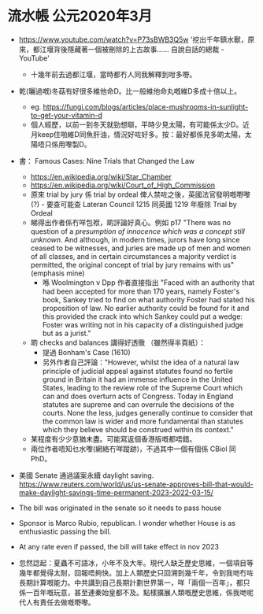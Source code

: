 # 流水帳 公元2020年3月

- https://www.youtube.com/watch?v=P73sBWB3Q5w '挖出千年鎮水獸，原來，都江堰背後隱藏著一個被刪除的上古故事…… 自說自話的總裁 - YouTube'
  - 十幾年前去過都江堰，當時都冇人同我解釋到咁多嘢。

- 乾(曬過嘅)冬菇有好很多維他命D。比一般維他命丸嘅維D多成十倍以上。
  - eg. https://fungi.com/blogs/articles/place-mushrooms-in-sunlight-to-get-your-vitamin-d
  - 個人經歷，以前一到冬天就勁想瞓，平時少見太陽，有可能係太少D。近月keep住啪維D同魚肝油，情況好咗好多。按：最好都係見多啲太陽，太陽唔只係用嚟製D。

- 書： Famous Cases: Nine Trials that Changed the Law
  - https://en.wikipedia.org/wiki/Star_Chamber
  - https://en.wikipedia.org/wiki/Court_of_High_Commission
  - 原來 trial by jury 係 trial by ordeal 俾人禁咗之後，英國法官發明嘅嘢嚟(?) - 要查可能查 Lateran Council 1215 同英國 1219 年廢除 Trial by Ordeal
  - 睇得出作者係冇咩包袱，啲評論好真心。例如 p17 "There was no question of a *presumption of innocence which was a concept still unknown*. And although, in modern times, jurors have long since ceased to be witnesses, and juries are made up of men and women of all classes, and in certain circumstances a majority verdict is permitted, the original concept of trial by jury remains with us" (emphasis mine)
    - 喺 Woolmington v Dpp 作者直接指出 "Faced with an authority that had been accepted for more than 170 years, namely Foster's book, Sankey tried to find on what authority Foster had stated his proposition of law. No earlier authority could be found for it and this provided the crack into which Sankey could put a wedge: Foster was writing not in his capacity of a distinguished judge but as a jurist."
  - 啲 checks and balances 講得好透徹 （雖然得半頁紙）：
    - 提過 Bonham's Case (1610)
    - 另外作者自己評論："However, whilst the idea of a natural law principle of judicial appeal against statutes found no fertile ground in Britain it had an immense influence in the United States, leading to the review role of the Supreme Court which can and does overturn acts of Congress. Today in England statutes are supreme and can overrule the decisions of the courts. None the less, judges generally continue to consider that the common law is wider and more fundamental than statutes which they believe should be construed within its context."
  - 某程度有少少意猶未盡。可能寫返個香港版嘅都唔錯。
  - 兩位作者唔知乜水嚟(網絡冇咩蹤跡)，不過其中一個有個係 CBiol 同 PhD。


- 美國 Senate 通過議案永續 daylight saving. https://www.reuters.com/world/us/us-senate-approves-bill-that-would-make-daylight-savings-time-permanent-2023-2022-03-15/
 - The bill was originated in the senate so it needs to pass house
 - Sponsor is Marco Rubio, republican. I wonder whether House is as enthusiastic passing the bill.
 - At any rate even if passed, the bill will take effect in nov 2023

- 忽然諗起：夏蟲不可語冰，小年不及大年。現代人缺乏歷史思維，一個項目等幾年都覺得太耐，回報唔夠快。加上人類歷史只回溯到幾千年，令到我哋冇咗長期計算嘅能力。中共講到自己長期計劃世界第一，咩「兩個一百年」，都只係一百年嘅玩意，甚至連秦始皇都不及。點樣擴展人類嘅歷史思維，係我哋呢代人有責任去做嘅嘢嚟。
